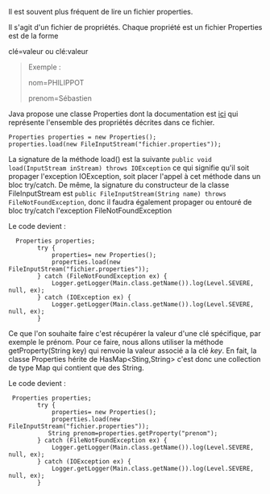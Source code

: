Il est souvent plus fréquent de lire un fichier properties.

Il s'agit d'un fichier de propriétés. Chaque propriété est un fichier Properties est de la forme

clé=valeur ou clé:valeur

> Exemple : 
> 
> nom=PHILIPPOT
>
> prenom=Sébastien

Java propose une classe Properties dont la documentation est [ici](https://docs.oracle.com/javase/7/docs/api/java/util/Properties.html) qui représente l'ensemble des propriétés décrites dans ce fichier.

```
Properties properties = new Properties();
properties.load(new FileInputStream("fichier.properties"));
```

La signature de la méthode load() est la suivante `public void load(InputStream inStream) throws IOException` ce qui signifie qu'il soit propager l'exception IOException, soit placer l'appel à cet méthode dans un bloc try/catch.
De même, la signature du constructeur de la classe FileInputStream est  `public FileInputStream(String name) throws FileNotFoundException`, donc il faudra également propager ou entouré de bloc try/catch l'exception FileNotFoundException

Le code devient : 

```
  Properties properties;
        try {
            properties= new Properties();
            properties.load(new FileInputStream("fichier.properties"));
        } catch (FileNotFoundException ex) {
            Logger.getLogger(Main.class.getName()).log(Level.SEVERE, null, ex);
        } catch (IOException ex) {
            Logger.getLogger(Main.class.getName()).log(Level.SEVERE, null, ex);
        }
```
Ce que l'on souhaite faire c'est récupérer la valeur d'une clé spécifique, par exemple le prénom. Pour ce faire, nous allons utiliser la méthode getProperty(String key) qui renvoie la valeur associé a la clé _key_. En fait, la classe Properties hérite de HasMap<Sting,String> c'est donc une collection de type Map qui contient que des String.

Le code devient : 

```
 Properties properties;
        try {
            properties= new Properties();
            properties.load(new FileInputStream("fichier.properties"));
           String prenom=properties.getProperty("prenom");
        } catch (FileNotFoundException ex) {
            Logger.getLogger(Main.class.getName()).log(Level.SEVERE, null, ex);
        } catch (IOException ex) {
            Logger.getLogger(Main.class.getName()).log(Level.SEVERE, null, ex);
        }
```


